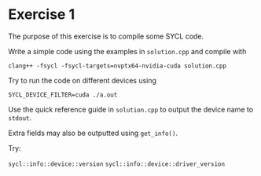# Exercise 1

The purpose of this exercise is to compile some SYCL code.

Write a simple code using the examples in `solution.cpp` and compile with
```
clang++ -fsycl -fsycl-targets=nvptx64-nvidia-cuda solution.cpp
```

Try to run the code on different devices using 
```
SYCL_DEVICE_FILTER=cuda ./a.out
```

Use the quick reference guide in `solution.cpp` to output the device name
to `stdout`.

Extra fields may also be outputted using `get_info()`.

Try:

`sycl::info::device::version`
`sycl::info::device::driver_version`

